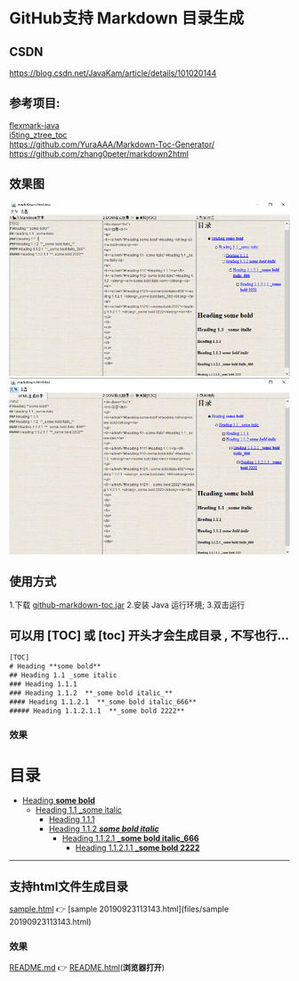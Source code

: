# GitHub支持 Markdown 目录生成

## CSDN
<https://blog.csdn.net/JavaKam/article/details/101020144>

## 参考项目: <br>
[flexmark-java](https://github.com/vsch/flexmark-java) <br>
[i5ting_ztree_toc](https://github.com/i5ting/i5ting_ztree_toc) <br>
<https://github.com/YuraAAA/Markdown-Toc-Generator/> <br>
<https://github.com/zhang0peter/markdown2html>

## 效果图
![Image text](files/效果图1.png)<br>
![Image text](files/效果图2.png)<br>

## 使用方式
1.下载 [github-markdown-toc.jar](https://github.com/javakam/markdown-toc-dom/releases)
2.安装 Java 运行环境;
3.双击运行

## 可以用 **[TOC]** 或 **[toc]** 开头才会生成目录 , 不写也行...
```
[TOC]
# Heading **some bold** 
## Heading 1.1 _some italic
### Heading 1.1.1
### Heading 1.1.2  **_some bold italic_**
#### Heading 1.1.2.1  **_some bold italic_666**
##### Heading 1.1.2.1.1  **_some bold 2222**
``` 
### 效果

<div class="toc">
<h1>目录</h1>
<ul>
<li><a href="#heading-some-bold">Heading <strong>some bold</strong></a>
<ul>
<li><a href="#heading-11--some-italic">Heading 1.1 _some italic</a>
<ul>
<li><a href="#heading-111">Heading 1.1.1</a></li>
<li><a href="#heading-112--some-bold-italic">Heading 1.1.2  <strong><em>some bold italic</em></strong></a>
<ul>
<li><a href="#heading-1121---some-bold-italic-666">Heading 1.1.2.1  <strong>_some bold italic_666</strong></a>
<ul>
<li><a href="#heading-11211---some-bold-2222">Heading 1.1.2.1.1  <strong>_some bold 2222</strong></a></li>
</ul>
</li>
</ul>
</li>
</ul>
</li>
</ul>
</li>
</ul>
</div>

---

## 支持html文件生成目录
[sample.html](files/sample.html) 👉 [sample 20190923113143.html](files/sample 20190923113143.html)
### 效果
[README.md](README.md) 👉 <a href="https://github.com/javakam/markdown-toc-dom/blob/master/files/README.html" target="_blank">README.html</a>(**浏览器打开**)